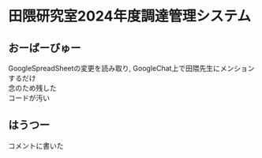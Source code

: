 # 田隈研究室2024年度調達管理システム
## おーばーびゅー
GoogleSpreadSheetの変更を読み取り, GoogleChat上で田隈先生にメンションするだけ  
念のため残した  
コードが汚い    
## はうつー
コメントに書いた  
